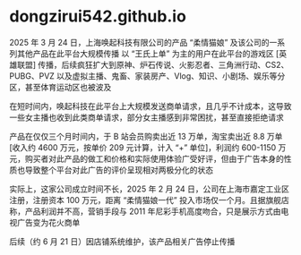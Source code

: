 # dongzirui542.github.io

2025 年 3 月 24 日，上海唤起科技有限公司的产品 “柔情猫娘” 及该公司的一系列其他产品在此平台大规模传播
以 “王氏上单” 为主的用户在此平台的游戏区 [英雄联盟] 传播，后续疯狂扩大到原神、炉石传说、火影忍者、三角洲行动、CS2、PUBG、PVZ 以及虚拟主播、鬼畜、家装房产、Vlog、知识、小剧场、娱乐等分区，甚至体育运动区也被波及

在短时间内，唤起科技在此平台上大规模发送商单请求，且几乎不计成本，这导致一些女主播也收到此类商单请求，部分女主播感到非常困扰，甚至直接拒绝请求

产品在仅仅三个月时间内，于 B 站会员购卖出近 13 万单，淘宝卖出近 8.8 万单 [收入约 4600 万元，按单价 209 元计算，计入 “+” 单位]，利润约 600-1150 万元，购买者对此产品的做工和价格和实际使用体验广受好评，但由于广告本身的性质也导致整个平台对此广告的评价呈现相对两极分化的状态

实际上，这家公司成立时间不长，2025 年 2 月 24 日，公司在上海市嘉定工业区注册，注册资本 100 万元，距离 “柔情猫娘一代” 投入市场仅一个月。且据旗舰店称，产品利润并不高，营销手段与 2011 年尼彩手机高度吻合，只是展示方式由电视广告变为花火商单

后续（约 6 月 21 日）因店铺系统维护，该产品相关广告停止传播
